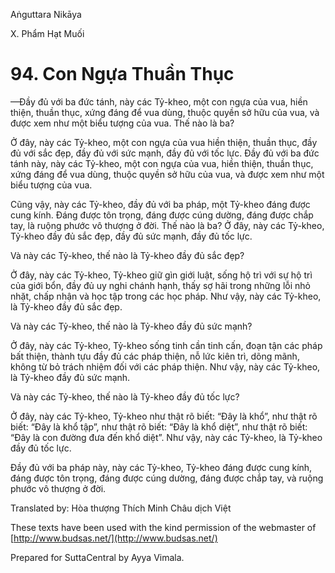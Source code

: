 Aṅguttara Nikāya

X. Phẩm Hạt Muối

# 94. Con Ngựa Thuần Thục

—Ðầy đủ với ba đức tánh, này các Tỷ-kheo, một con ngựa của vua, hiền thiện, thuần thục, xứng đáng để vua dùng, thuộc quyền sở hữu của vua, và được xem như một biểu tượng của vua. Thế nào là ba?

Ở đây, này các Tỷ-kheo, một con ngựa của vua hiền thiện, thuần thục, đầy đủ với sắc đẹp, đầy đủ với sức mạnh, đầy đủ với tốc lực. Ðầy đủ với ba đức tánh này, này các Tỷ-kheo, một con ngựa của vua, hiền thiện, thuần thục, xứng đáng để vua dùng, thuộc quyền sở hữu của vua, và được xem như một biểu tượng của vua.

Cũng vậy, này các Tỷ-kheo, đầy đủ với ba pháp, một Tỷ-kheo đáng được cung kính. Ðáng được tôn trọng, đáng được cúng dường, đáng được chắp tay, là ruộng phước vô thượng ở đời. Thế nào là ba? Ở đây, này các Tỷ-kheo, Tỷ-kheo đầy đủ sắc đẹp, đầy đủ sức mạnh, đầy đủ tốc lực.

Và này các Tỷ-kheo, thế nào là Tỷ-kheo đầy đủ sắc đẹp?

Ở đây, này các Tỷ-kheo, Tỷ-kheo giữ gìn giới luật, sống hộ trì với sự hộ trì của giới bổn, đầy đủ uy nghi chánh hạnh, thấy sợ hãi trong những lỗi nhỏ nhặt, chấp nhận và học tập trong các học pháp. Như vậy, này các Tỷ-kheo, là Tỷ-kheo đầy đủ sắc đẹp.

Và này các Tỷ-kheo, thế nào là Tỷ-kheo đầy đủ sức mạnh?

Ở đây, này các Tỷ-kheo, Tỷ-kheo sống tinh cần tinh cấn, đoạn tận các pháp bất thiện, thành tựu đầy đủ các pháp thiện, nỗ lức kiên trì, dõng mãnh, không từ bỏ trách nhiệm đối với các pháp thiện. Như vậy, này các Tỷ-kheo, là Tỷ-kheo đầy đủ sức mạnh.

Và này các Tỷ-kheo, thế nào là Tỷ-kheo đầy đủ tốc lực?

Ở đây, này các Tỷ-kheo, Tỷ-kheo như thật rõ biết: “Ðây là khổ”, như thật rõ biết: “Ðây là khổ tập”, như thật rõ biết: “Ðây là khổ diệt”, như thật rõ biết: “Ðây là con đường đưa đến khổ diệt”. Như vậy, này các Tỷ-kheo, là Tỷ-kheo đầy đủ tốc lực.

Ðầy đủ với ba pháp này, này các Tỷ-kheo, Tỷ-kheo đáng được cung kính, đáng được tôn trọng, đáng được cúng dường, đáng được chắp tay, và ruộng phước vô thượng ở đời.

Translated by: Hòa thượng Thích Minh Châu dịch Việt

These texts have been used with the kind permission of the webmaster of [http://www.budsas.net/](http://www.budsas.net/)

Prepared for SuttaCentral by Ayya Vimala.